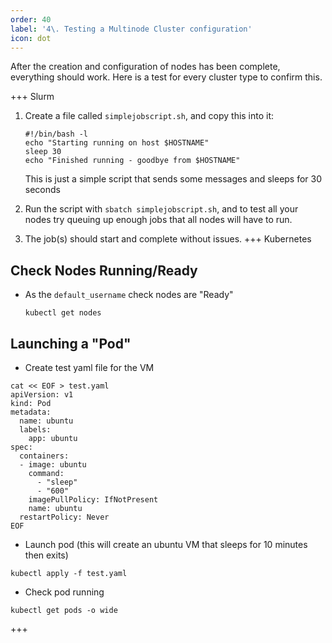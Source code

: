 ```yaml
---
order: 40
label: '4\. Testing a Multinode Cluster configuration'
icon: dot
---
```


After the creation and configuration of nodes has been complete, everything should work. Here is a test for every cluster type to confirm this.

+++ Slurm

1. Create a file called `simplejobscript.sh`, and copy this into it:
    ```
    #!/bin/bash -l
    echo "Starting running on host $HOSTNAME"
    sleep 30
    echo "Finished running - goodbye from $HOSTNAME"
    ```
    This is just a simple script that sends some messages and sleeps for 30 seconds

2. Run the script with `sbatch simplejobscript.sh`, and to test all your nodes try queuing up enough jobs that all nodes will have to run.

3. The job(s) should start and complete without issues.
+++ Kubernetes

## Check Nodes Running/Ready

- As the `default_username` check nodes are "Ready" 
    ```shell
	kubectl get nodes
	```

## Launching a "Pod"

- Create test yaml file for the VM 
```shell
cat << EOF > test.yaml
apiVersion: v1
kind: Pod
metadata:
  name: ubuntu
  labels:
    app: ubuntu
spec:
  containers:
  - image: ubuntu
    command:
      - "sleep"
      - "600"
    imagePullPolicy: IfNotPresent
    name: ubuntu
  restartPolicy: Never
EOF
```
- Launch pod (this will create an ubuntu VM that sleeps for 10 minutes then exits)
```shell
kubectl apply -f test.yaml
```
- Check pod running
```shell
kubectl get pods -o wide
```
+++